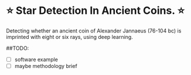 # ⭐ Star Detection In Ancient Coins. ⭐
Detecting whether an ancient coin of Alexander Jannaeus (76-104 bc) is imprinted with eight or six rays, using deep learning.

##TODO:
- [ ] software example
- [ ] maybe methodology brief